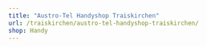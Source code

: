 ```yaml
---
title: "Austro-Tel Handyshop Traiskirchen"
url: /traiskirchen/austro-tel-handyshop-traiskirchen/
shop: Handy
---
```

